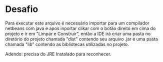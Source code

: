 # Desafio
Para executar este arquivo é necessário importar para um compilador netbeans com java e apos inportar clikar com o botão direito em cima do projeto e ir em "Limpar e Construir", então a IDE irá criar uma pasta no diretório do projeto chamada "dist" contendo seu arquivo .jar e uma pasta chamada "lib" contendo as bibliotecas utilizadas no projeto.

Adendo:
precisa do JRE Instalado para reconhecer.
